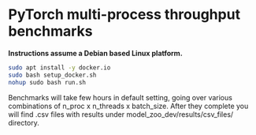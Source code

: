 # PyTorch multi-process throughput benchmarks

**Instructions assume a Debian based Linux platform.**
```bash
sudo apt install -y docker.io
sudo bash setup_docker.sh
nohup sudo bash run.sh
```
Benchmarks will take few hours in default setting, going over various combinations of n_proc x n_threads x batch_size.
After they complete you will find .csv files with results under model_zoo_dev/results/csv_files/ directory. 
